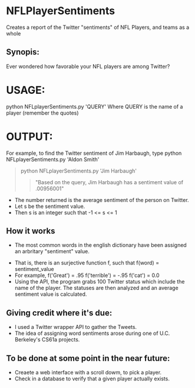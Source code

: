 NFLPlayerSentiments
===================

Creates a report of the Twitter "sentiments" of NFL Players, and teams as a whole

Synopis:
--------------
Ever wondered how favorable your NFL players are among Twitter?


USAGE:
==================
python NFLplayerSentiments.py 'QUERY' 
Where QUERY is the name of a player (remember the quotes)

OUTPUT:
================
For example, to find the Twitter sentiment of Jim Harbaugh, type
python NFLplayerSentiments.py 'Aldon Smith'

> python NFLplayerSentiments.py 'Jim Harbaugh'
>> "Based on the query, Jim Harbaugh has a sentiment value of .00956001"

+ The number returned is the average sentiment of the person on Twitter.
+ Let s be the sentiment value.
+ Then s is an integer such that -1 <= s <= 1

How it works
------------
+ The most common words in the english dictionary have been assigned an 
arbritary "sentiment" value.

- That is, there is an surjective function f, such that f(word) = sentiment_value
- For example, f('Great') = .95
               f('terrible') = -.95
               f('cat') = 0.0
- Using the API, the program grabs 100 Twitter status which include the name of the player.
  The statuses are then analyzed and an average sentiment value is calculated.

Giving credit where it's due:
-----------------------------
+ I used a Twitter wrapper API to gather the Tweets.
+ The idea of assigning word sentiments arose during one of U.C. Berkeley's CS61a projects.


To be done at some point in the near future:
-----------------------------------------------
+ Creaete a web interface with a scroll dowm, to pick a player.
+ Check in a database to verify that a given player actually exists.
